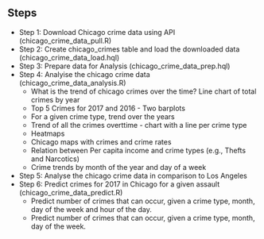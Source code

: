 Steps
-----
- Step 1: Download Chicago crime data using API (chicago_crime_data_pull.R)
- Step 2: Create chicago_crimes table and load the downloaded data (chicago_crime_data_load.hql)
- Step 3: Prepare data for Analysis (chicago_crime_data_prep.hql)
- Step 4: Analyise the chicago crime data (chicago_crime_data_analysis.R)
    - What is the trend of chicago crimes over the time? Line chart of total crimes by year
    - Top 5 Crimes for 2017 and 2016 - Two barplots
    - For a given crime type, trend over the years
    - Trend of all the crimes overttime - chart with a line per crime type
    - Heatmaps
    - Chicago maps with crimes and crime rates
    - Relation between Per capita income and crime types (e.g., Thefts and Narcotics)
    - Crime trends by month of the year and day of a week
- Step 5: Analyse the chicago crime data in comparison to Los Angeles
- Step 6: Predict crimes for 2017 in Chicago for a given assault (chicago_crime_data_predict.R)
    - Predict number of crimes that can occur, given a crime type, month, day of the week and
      hour of the day.
    - Predict number of crimes that can occur, given a crime type, month, day of the week.
